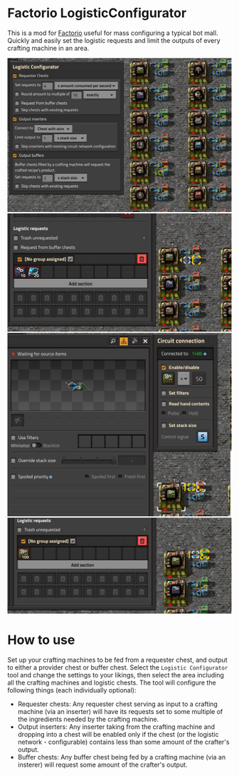 # Factorio LogisticConfigurator

This is a mod for [Factorio](http://factorio.com) useful for mass configuring a
typical bot mall. Quickly and easily set the logistic requests and limit the outputs of every
crafting machine in an area.

![Tool options](thumbnail.png)
![Request chest](mall-requester.png)
![Inserter connection](mall-inserter.png)
![Buffer requests](mall-buffer.png)

# How to use

Set up your crafting machines to be fed from a requester chest, and output to
either a provider chest or buffer chest. Select the `Logistic Configurator` tool
and change the settings to your likings, then select the area including all the
crafting machines and logistic chests. The tool will configure the following things
(each individually optional):
* Requester chests: Any requester chest serving as input to a crafting machine (via
 an inserter) will have its requests set to some multiple of the ingredients needed by the crafting machine.
* Output inserters: Any inserter taking from the crafting machine and dropping into a chest
will be enabled only if the chest (or the logistic network - configurable) contains less than some
amount of the crafter's output.
* Buffer chests: Any buffer chest being fed by a crafting machine (via an insterer) will
request some amount of the crafter's output.